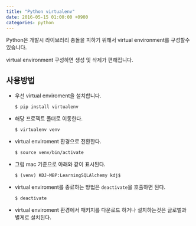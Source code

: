 ```yaml
---
title: "Python virtualenv"
date: 2016-05-15 01:00:00 +0900
categories: python
---
```


Python은 개발시 라이브러리 충돌을 피하기 위해서 virtual environment를 구성할수 있습니다.

virtual environment 구성하면 생성 및 삭제가 편해집니다.

## 사용방법

- 우선 virtual enviroment을 설치합니다.
  ```
  $ pip install virtualenv
  ```
- 해당 프로젝트 폴더로 이동한다.
  ```
  $ virtualenv venv
  ```
- virtual enviroment 환경으로 전환한다.
  ```
  $ source venv/bin/activate
  ```
- 그럼 mac 기준으로 아래와 같이 표시된다.
  ```
  $ (venv) KDJ-MBP:LearningSQLAlchemy kdj$
  ```
- virtual enviroment를 종료하는 방법은 `deactivate`을 호출하면 된다.
  ```
  $ deactivate
  ```
- virtual enviroment 환경에서 패키지를 다운로드 하거나 설치하는것은 글로벌과 별게로 설치된다.
